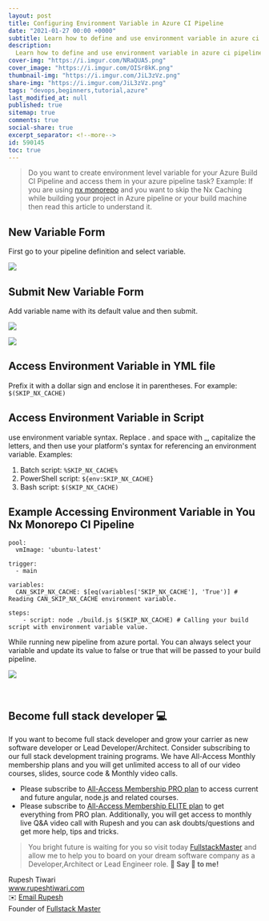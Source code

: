 ```yaml
---
layout: post
title: Configuring Environment Variable in Azure CI Pipeline
date: "2021-01-27 00:00 +0000"
subtitle: Learn how to define and use environment variable in azure ci pipeline
description:
  Learn how to define and use environment variable in azure ci pipeline
cover-img: "https://i.imgur.com/NRaQUA5.png"
cover_image: "https://i.imgur.com/OISr8kK.png"
thumbnail-img: "https://i.imgur.com/JiL3zVz.png"
share-img: "https://i.imgur.com/JiL3zVz.png"
tags: "devops,beginners,tutorial,azure"
last_modified_at: null
published: true
sitemap: true
comments: true
social-share: true
excerpt_separator: <!--more-->
id: 590145
toc: true
---
```


> Do you want to create environment level variable for your Azure Build CI
> Pipeline and access them in your azure pipeline task? Example: If you are
> using [nx monorepo](https://nx.dev/) and you want to skip the Nx Caching while
> building your project in Azure pipeline or your build machine then read this
> article to understand it.

## New Variable Form

First go to your pipeline definition and select variable.

![](https://i.imgur.com/pIhtjuP.png)

## Submit New Variable Form

Add variable name with its default value and then submit.

![](https://i.imgur.com/hzet2hW.png)

![](https://i.imgur.com/pE19aCJ.png)

## Access Environment Variable in YML file

Prefix it with a dollar sign and enclose it in parentheses. For example:
`$(SKIP_NX_CACHE)`

## Access Environment Variable in Script

use environment variable syntax. Replace . and space with \_, capitalize the
letters, and then use your platform's syntax for referencing an environment
variable. Examples:

1. Batch script: `%SKIP_NX_CACHE%`
2. PowerShell script: `${env:SKIP_NX_CACHE}`
3. Bash script: `$(SKIP_NX_CACHE)`

## Example Accessing Environment Variable in You Nx Monorepo CI Pipeline

```yaml=
pool:
  vmImage: 'ubuntu-latest'

trigger:
  - main

variables:
  CAN_SKIP_NX_CACHE: $[eq(variables['SKIP_NX_CACHE'], 'True')] # Reading CAN_SKIP_NX_CACHE environment variable.

steps:
    - script: node ./build.js $(SKIP_NX_CACHE) # Calling your build script with environment variable value.
```

While running new pipeline from azure portal. You can always select your
variable and update its value to false or true that will be passed to your build
pipeline.

![](https://i.imgur.com/2Me50b0.png)

<br/>

## Become full stack developer 💻

If you want to become full stack developer and grow your carrier as new software
developer or Lead Developer/Architect. Consider subscribing to our full stack
development training programs. We have All-Access Monthly membership plans and
you will get unlimited access to all of our video courses, slides, source code &
Monthly video calls.

- Please subscribe to
  [All-Access Membership PRO plan](https://www.fullstackmaster.net/pro) to
  access current and future angular, node.js and related courses.
- Please subscribe to
  [All-Access Membership ELITE plan](https://www.fullstackmaster.net/elite) to
  get everything from PRO plan. Additionally, you will get access to monthly
  live Q&A video call with Rupesh and you can ask doubts/questions and get more
  help, tips and tricks.

> You bright future is waiting for you so visit today
> [FullstackMaster](www.fullstackmaster.net) and allow me to help you to board
> on your dream software company as a Developer,Architect or Lead Engineer role.
**💖 Say 👋 to me!**

<div> 
Rupesh Tiwari </div><div>
<a href="https://www.rupeshtiwari.com"> www.rupeshtiwari.com</a> </div><div>
✉️ <a href="mailto:fullstackmaster1@gmail.com?subject=Hi"> Email Rupesh</a> </div><div>
Founder of <a href="https://www.fullstackmaster.net"> Fullstack Master</a></div><div>
</div>
